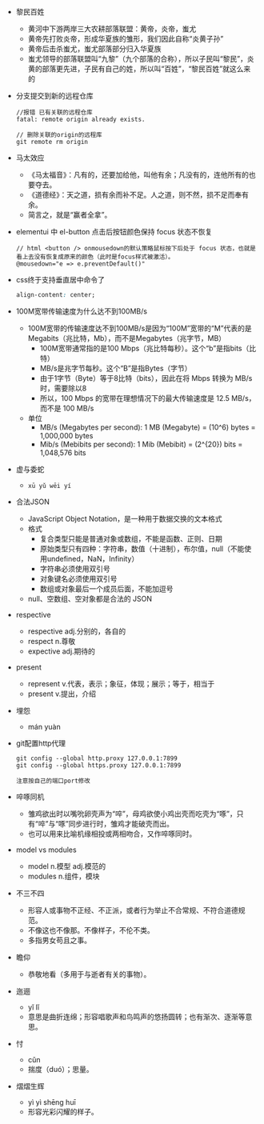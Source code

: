 - 黎民百姓
  - 黄河中下游两岸三大农耕部落联盟：黄帝，炎帝，蚩尤
  - 黄帝先打败炎帝，形成华夏族的雏形，我们因此自称“炎黄子孙”
  - 黄帝后击杀蚩尤，蚩尤部落部分归入华夏族
  - 蚩尤领导的部落联盟叫“九黎”（九个部落的合称），所以子民叫“黎民”，炎黄的部落更先进，子民有自己的姓，所以叫“百姓”，“黎民百姓”就这么来的

- 分支提交到新的远程仓库
  ```
  //报错 已有关联的远程仓库
  fatal: remote origin already exists. 

  // 删除关联的origin的远程库
  git remote rm origin
  ```

- 马太效应
  - 《马太福音》：凡有的，还要加给他，叫他有余；凡没有的，连他所有的也要夺去。
  - 《道德经》：天之道，损有余而补不足。人之道，则不然，损不足而奉有余。
  - 简言之，就是“赢者全拿”。

- elementui 中 el-button 点击后按钮颜色保持 focus 状态不恢复
  ```
  // html <button /> onmousedown的默认策略鼠标按下后处于 focus 状态，也就是看上去没有恢复成原来的颜色（此时是focus样式被激活）。
  @mousedown="e => e.preventDefault()"
  ```

- css终于支持垂直居中命令了
  ```css
  align-content: center;
  ```

- 100M宽带传输速度为什么达不到100MB/s
  - 100M宽带的传输速度达不到100MB/s是因为“100M”宽带的“M”代表的是Megabits（兆比特，Mb），而不是Megabytes（兆字节，MB）
    - 100M宽带通常指的是100 Mbps（兆比特每秒）。这个“b”是指bits（比特）
    - MB/s是兆字节每秒。这个“B”是指Bytes（字节）
    - 由于1字节（Byte）等于8比特（bits），因此在将 Mbps 转换为 MB/s 时，需要除以8
    - 所以，100 Mbps 的宽带在理想情况下的最大传输速度是 12.5 MB/s，而不是 100 MB/s
  - 单位
    - MB/s (Megabytes per second): 1 MB (Megabyte) = (10^6) bytes = 1,000,000 bytes
    - Mib/s (Mebibits per second): 1 Mib (Mebibit) = (2^{20}) bits = 1,048,576 bits
  
- 虚与委蛇
  - `xū yǔ wēi yí`

- 合法JSON
  - JavaScript Object Notation，是一种用于数据交换的文本格式
  - 格式
    - 复合类型只能是普通对象或数组，不能是函数、正则、日期
    - 原始类型只有四种：字符串，数值（十进制），布尔值，null（不能使用undefined，NaN，Infinity）
    - 字符串必须使用双引号
    - 对象键名必须使用双引号
    - 数组或对象最后一个成员后面，不能加逗号
  - null、空数组、空对象都是合法的 JSON

- respective
  - respective adj.分别的，各自的
  - respect n.尊敬
  - expective adj.期待的

- present
  - represent v.代表，表示；象征，体现；展示；等于，相当于
  - present v.提出，介绍

- 埋怨
  - mán yuàn

- git配置http代理
  ```
  git config --global http.proxy 127.0.0.1:7899
  git config --global https.proxy 127.0.0.1:7899

  注意按自己的端口port修改 
  ```

- 啐啄同机
  - 雏鸡欲出时以嘴吮卵壳声为“啐”，母鸡欲使小鸡出壳而吃壳为“啄”，只有“啐”与“啄”同步进行时，雏鸡才能破壳而出。
  - 也可以用来比喻机缘相投或两相吻合，又作啐啄同时。

- model vs modules
  - model n.模型 adj.模范的
  - modules n.组件，模块

- 不三不四
  - 形容人或事物不正经、不正派，或者行为举止不合常规、不符合道德规范。
  - 不像这也不像那。不像样子，不伦不类。
  - 多指男女苟且之事。

- 瞻仰
  - 恭敬地看（多用于与逝者有关的事物）。

- 迤逦
  - yǐ lǐ
  - 意思是曲折连绵；形容唱歌声和鸟鸣声的悠扬圆转；也有渐次、逐渐等意思。

- 忖
  - cǔn
  - 揣度（duó）；思量。

- 熠熠生辉
  - yì yì shēng huī
  - 形容光彩闪耀的样子。
